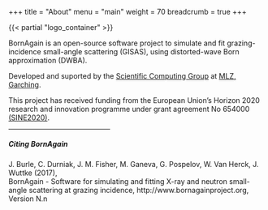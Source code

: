 +++
title = "About"
menu = "main"
weight = 70
breadcrumb = true
+++

<div class="container my-4">
{{< partial "logo_container" >}}
</div>

<div class="container page-download">
  <div class="row">
    <div class="col-lg-10 mx-auto mt-3 mb-2">
      <p class="lead">
        BornAgain is an open-source software project to simulate and fit grazing-incidence small-angle scattering (GISAS), using distorted-wave Born approximation (DWBA).</p>
      <p class="lead"> Developed and suported by the <a href="http://www.fz-juelich.de/jcns/EN/Leistungen/ScientificComputing/_node.html">Scientific Computing Group</a> at <a href="http://www.mlz-garching.de/">MLZ, Garching</a>.</p>
    </div>
  </div>
  <div class="row">
    <div class="col-lg-10 mx-auto">
      <p class="text-muted">
        This project has received funding from the European Union’s Horizon 2020 research and innovation programme under grant agreement 
        No 654000 <a href="http://www.sine2020.eu/">(SINE2020)</a>.
      </p>
    </div>
  </div>
  <hr style="max-width: 200px;">
  <div class="row">
    <div class="col-lg-10 mx-auto">
      <p class="lead"><h5> Citing BornAgain </h5></p>
      <p> J. Burle, C. Durniak, J. M. Fisher, M. Ganeva, G. Pospelov, W. Van Herck, J. Wuttke (2017), <br>
BornAgain - Software for simulating and fitting X-ray and neutron small-angle scattering at grazing incidence, http://www.bornagainproject.org, Version N.n</p>
    </div>  
  </div>
</div>



